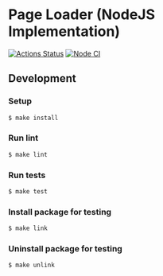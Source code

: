 # Page Loader (NodeJS Implementation)

[![Actions Status](https://github.com/TwoKDev/backend-project-lvl3/workflows/hexlet-check/badge.svg)](https://github.com/TwoKDev/backend-project-lvl3/actions)
[![Node CI](https://github.com/TwoKDev/backend-project-lvl3/workflows/NodeCI/badge.svg)](https://github.com/TwoKDev/backend-project-lvl3/actions/workflows/nodejs.yml)
<!-- [![Maintainability](https://api.codeclimate.com/v1/badges/140de6ed10660c022546/maintainability)](https://codeclimate.com/github/NLIDie/backend-project-lvl3/maintainability) -->
<!-- [![Test Coverage](https://api.codeclimate.com/v1/badges/140de6ed10660c022546/test_coverage)](https://codeclimate.com/github/NLIDie/backend-project-lvl3/test_coverage) -->

## Development
### Setup

```sh
$ make install
```

### Run lint

```sh
$ make lint
```


### Run tests

```sh
$ make test
```

### Install package for testing

```sh
$ make link
```

### Uninstall package for testing

```sh
$ make unlink
```